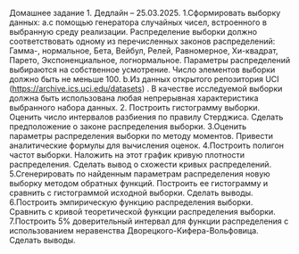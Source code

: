 Домашнее задание 1. Дедлайн – 25.03.2025.
1.Сформировать выборку данных:
a.с помощью генератора случайных чисел, встроенного в выбранную среду реализации. Распределение выборки должно соответствовать одному из перечисленных законов распределений: Гамма-, нормальное, Бета, Вейбул, Релей, Равномерное, Хи-квадрат, Парето, Экспоненциальное, логнормальное. Параметры распределений выбираются на собственное усмотрение. Число элементов выборки должно быть не меньше 100.
b.Из данных открытого репозитория UCI (https://archive.ics.uci.edu/datasets) . В качестве исследуемой выборки должна быть использована любая непрерывная характеристика выбранного набора данных.
2. Построить гистограмму выборки. Оценить число интервалов разбиения по правилу Стерджиса. Сделать предположение о законе распределения выборки. 
3.Оценить параметры распределения выборки по методу моментов. Привести аналитические формулы для вычисления оценок. 
4.Построить полигон частот выборки. Наложить на этот график кривую плотности распределения. Сделать вывод о схожести кривых распределений. 
5.Сгенерировать по найденным параметрам распределения новую выборку методом обратных функций. Построить ее гистограмму и сравнить с гистограммой исходной выборки. Сделать выводы.
6.Построить эмпирическую функцию распределения выборки. Сравнить с кривой теоретической функции распределения выборки. 
7.Построить 5% доверительный интервал для функции распределения с использованием неравенства Дворецкого-Кифера-Вольфовица. Сделать выводы.
